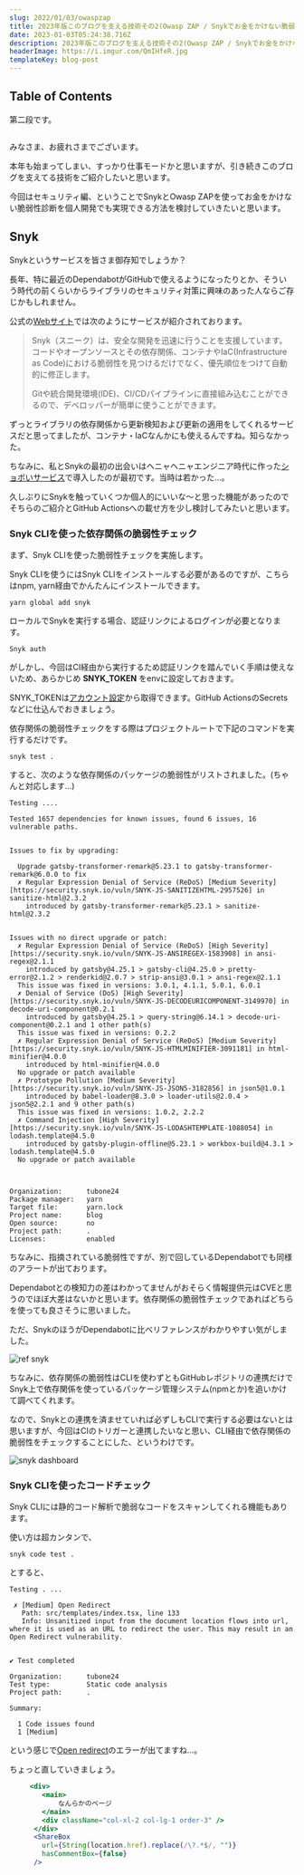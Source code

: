 ```yaml
---
slug: 2022/01/03/owaspzap
title: 2023年版このブログを支える技術その2(Owasp ZAP / Snykでお金をかけない脆弱性診断)
date: 2023-01-03T05:24:38.716Z
description: 2023年版このブログを支える技術その2(Owasp ZAP / Snykでお金をかけない脆弱性診断)
headerImage: https://i.imgur.com/QmIHfeR.jpg
templateKey: blog-post
---
```

## Table of Contents

第二段です。

```toc

```

みなさま、お疲れさまでございます。

本年も始まってしまい、すっかり仕事モードかと思いますが、引き続きこのブログを支えてる技術をご紹介したいと思います。

今回はセキュリティ編、ということでSnykとOwasp ZAPを使ってお金をかけない脆弱性診断を個人開発でも実現できる方法を検討していきたいと思います。

## Snyk

Snykというサービスを皆さま御存知でしょうか？

長年、特に最近のDependabotがGitHubで使えるようになったりとか、そういう時代の前くらいからライブラリのセキュリティ対策に興味のあった人ならご存じかもしれません。

公式の[Webサイト]()では次のようにサービスが紹介されております。

> Snyk（スニーク）は、安全な開発を迅速に行うことを支援しています。コードやオープンソースとその依存関係、コンテナやIaC(Infrastructure as Code)における脆弱性を見つけるだけでなく、優先順位をつけて自動的に修正します。
> 
> Gitや統合開発環境(IDE)、CI/CDパイプラインに直接組み込むことができるので、デベロッパーが簡単に使うことができます。

ずっとライブラリの依存関係から更新検知および更新の適用をしてくれるサービスだと思ってましたが、コンテナ・IaCなんかにも使えるんですね。知らなかった。

ちなみに、私とSnykの最初の出会いはヘニャヘニャエンジニア時代に作った[ショボいサービス](https://github.com/tubone24/ebook_homebrew#snyk)で導入したのが最初です。当時は若かった...。

久しぶりにSnykを触っていくつか個人的にいいな〜と思った機能があったのでそちらのご紹介とGitHub Actionsへの載せ方を少し検討してみたいと思います。

### Snyk CLIを使った依存関係の脆弱性チェック

まず、Snyk CLIを使った脆弱性チェックを実施します。

Snyk CLIを使うにはSnyk CLIをインストールする必要があるのですが、こちらはnpm, yarn経由でかんたんにインストールできます。

```shell{promptUser: tubone}{promptHost: dev.localhost}
yarn global add snyk
```

ローカルでSnykを実行する場合、認証リンクによるログインが必要となります。

```shell{promptUser: tubone}{promptHost: dev.localhost}
Snyk auth
```

がしかし、今回はCI経由から実行するため認証リンクを踏んでいく手順は使えないため、あらかじめ **SNYK_TOKEN** をenvに設定しておきます。

SNYK_TOKENは[アカウント設定](https://app.snyk.io/account)から取得できます。GitHub ActionsのSecretsなどに仕込んでおきましょう。

依存関係の脆弱性チェックをする際はプロジェクトルートで下記のコマンドを実行するだけです。

```shell{promptUser: tubone}{promptHost: dev.localhost}
snyk test .
```

すると、次のような依存関係のパッケージの脆弱性がリストされました。(ちゃんと対応します...)

```
Testing ....

Tested 1657 dependencies for known issues, found 6 issues, 16 vulnerable paths.


Issues to fix by upgrading:

  Upgrade gatsby-transformer-remark@5.23.1 to gatsby-transformer-remark@6.0.0 to fix
  ✗ Regular Expression Denial of Service (ReDoS) [Medium Severity][https://security.snyk.io/vuln/SNYK-JS-SANITIZEHTML-2957526] in sanitize-html@2.3.2
    introduced by gatsby-transformer-remark@5.23.1 > sanitize-html@2.3.2


Issues with no direct upgrade or patch:
  ✗ Regular Expression Denial of Service (ReDoS) [High Severity][https://security.snyk.io/vuln/SNYK-JS-ANSIREGEX-1583908] in ansi-regex@2.1.1
    introduced by gatsby@4.25.1 > gatsby-cli@4.25.0 > pretty-error@2.1.2 > renderkid@2.0.7 > strip-ansi@3.0.1 > ansi-regex@2.1.1
  This issue was fixed in versions: 3.0.1, 4.1.1, 5.0.1, 6.0.1
  ✗ Denial of Service (DoS) [High Severity][https://security.snyk.io/vuln/SNYK-JS-DECODEURICOMPONENT-3149970] in decode-uri-component@0.2.1
    introduced by gatsby@4.25.1 > query-string@6.14.1 > decode-uri-component@0.2.1 and 1 other path(s)
  This issue was fixed in versions: 0.2.2
  ✗ Regular Expression Denial of Service (ReDoS) [Medium Severity][https://security.snyk.io/vuln/SNYK-JS-HTMLMINIFIER-3091181] in html-minifier@4.0.0
    introduced by html-minifier@4.0.0
  No upgrade or patch available
  ✗ Prototype Pollution [Medium Severity][https://security.snyk.io/vuln/SNYK-JS-JSON5-3182856] in json5@1.0.1
    introduced by babel-loader@8.3.0 > loader-utils@2.0.4 > json5@2.2.1 and 9 other path(s)
  This issue was fixed in versions: 1.0.2, 2.2.2
  ✗ Command Injection [High Severity][https://security.snyk.io/vuln/SNYK-JS-LODASHTEMPLATE-1088054] in lodash.template@4.5.0
    introduced by gatsby-plugin-offline@5.23.1 > workbox-build@4.3.1 > lodash.template@4.5.0
  No upgrade or patch available



Organization:      tubone24
Package manager:   yarn
Target file:       yarn.lock
Project name:      blog
Open source:       no
Project path:      .
Licenses:          enabled
```

ちなみに、指摘されている脆弱性ですが、別で回しているDependabotでも同様のアラートが出ております。

Dependabotとの検知力の差はわかってませんがおそらく情報提供元はCVEと思うのでほぼ大差はないかと思います。依存関係の脆弱性チェックであればどちらを使っても良さそうに思いました。

ただ、SnykのほうがDependabotに比べリファレンスがわかりやすい気がしました。

![ref snyk](https://i.imgur.com/g5fWDjA.png)

ちなみに、依存関係の脆弱性はCLIを使わずともGitHubレポジトリの連携だけでSnyk上で依存関係を使っているパッケージ管理システム(npmとか)を追いかけて調べてくれます。

なので、Snykとの連携を済ませていれば必ずしもCLIで実行する必要はないとは思いますが、今回はCIのトリガーと連携したいなと思い、CLI経由で依存関係の脆弱性をチェックすることにした、というわけです。

![snyk dashboard](https://i.imgur.com/he9u9kb.png)

### Snyk CLIを使ったコードチェック

Snyk CLIには静的コード解析で脆弱なコードをスキャンしてくれる機能もあります。

使い方は超カンタンで、

```shell{promptUser: tubone}{promptHost: dev.localhost}
snyk code test .
```

とすると、

```
Testing . ...

 ✗ [Medium] Open Redirect 
   Path: src/templates/index.tsx, line 133 
   Info: Unsanitized input from the document location flows into url, where it is used as an URL to redirect the user. This may result in an Open Redirect vulnerability.


✔ Test completed

Organization:      tubone24
Test type:         Static code analysis
Project path:      .

Summary:

  1 Code issues found
  1 [Medium] 

```

という感じで[Open redirect](https://learn.snyk.io/lessons/open-redirect/javascript/)のエラーが出てますね...。

ちょっと直していきましょう。

```jsx
     <div>
        <main>
            なんらかのページ
        </main>
        <div className="col-xl-2 col-lg-1 order-3" />
      </div>
      <ShareBox
        url={String(location.href).replace(/\?.*$/, "")}
        hasCommentBox={false}
      />
```